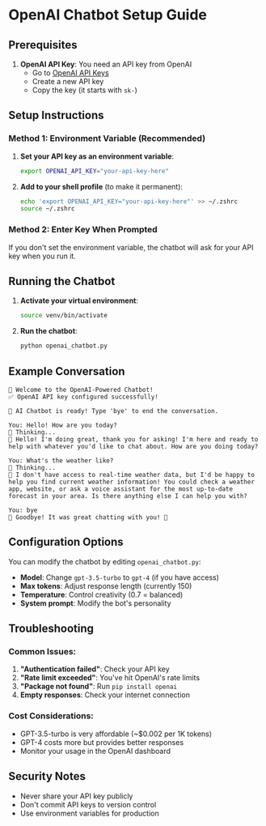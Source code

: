 # OpenAI Chatbot Setup Guide

## Prerequisites

1. **OpenAI API Key**: You need an API key from OpenAI
   - Go to [OpenAI API Keys](https://platform.openai.com/api-keys)
   - Create a new API key
   - Copy the key (it starts with `sk-`)

## Setup Instructions

### Method 1: Environment Variable (Recommended)

1. **Set your API key as an environment variable**:
   ```bash
   export OPENAI_API_KEY="your-api-key-here"
   ```

2. **Add to your shell profile** (to make it permanent):
   ```bash
   echo 'export OPENAI_API_KEY="your-api-key-here"' >> ~/.zshrc
   source ~/.zshrc
   ```

### Method 2: Enter Key When Prompted

If you don't set the environment variable, the chatbot will ask for your API key when you run it.

## Running the Chatbot

1. **Activate your virtual environment**:
   ```bash
   source venv/bin/activate
   ```

2. **Run the chatbot**:
   ```bash
   python openai_chatbot.py
   ```

## Example Conversation

```
🤖 Welcome to the OpenAI-Powered Chatbot!
✅ OpenAI API key configured successfully!

🤖 AI Chatbot is ready! Type 'bye' to end the conversation.

You: Hello! How are you today?
🤖 Thinking...
🤖 Hello! I'm doing great, thank you for asking! I'm here and ready to help with whatever you'd like to chat about. How are you doing today?

You: What's the weather like?
🤖 Thinking...
🤖 I don't have access to real-time weather data, but I'd be happy to help you find current weather information! You could check a weather app, website, or ask a voice assistant for the most up-to-date forecast in your area. Is there anything else I can help you with?

You: bye
🤖 Goodbye! It was great chatting with you! 👋
```

## Configuration Options

You can modify the chatbot by editing `openai_chatbot.py`:

- **Model**: Change `gpt-3.5-turbo` to `gpt-4` (if you have access)
- **Max tokens**: Adjust response length (currently 150)
- **Temperature**: Control creativity (0.7 = balanced)
- **System prompt**: Modify the bot's personality

## Troubleshooting

### Common Issues:

1. **"Authentication failed"**: Check your API key
2. **"Rate limit exceeded"**: You've hit OpenAI's rate limits
3. **"Package not found"**: Run `pip install openai`
4. **Empty responses**: Check your internet connection

### Cost Considerations:

- GPT-3.5-turbo is very affordable (~$0.002 per 1K tokens)
- GPT-4 costs more but provides better responses
- Monitor your usage in the OpenAI dashboard

## Security Notes

- Never share your API key publicly
- Don't commit API keys to version control
- Use environment variables for production
